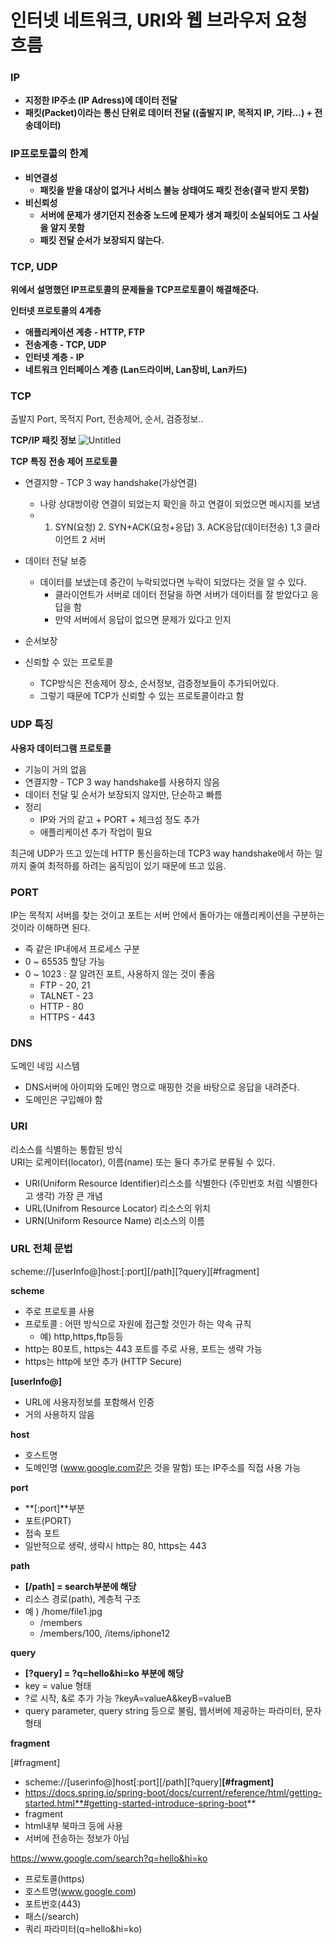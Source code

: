 # 인터넷 네트워크, URI와 웹 브라우저 요청 흐름

### IP
- **지정한 IP주소 (IP Adress)에 데이터 전달**  
- **패킷(Packet)이라는 통신 단위로 데이터 전달 ((출발지 IP, 목적지 IP, 기타...) + 전송데이터)**  

### IP프로토콜의 한계 
- **비연결성**
  - **패킷을 받을 대상이 없거나 서비스 불능 상태여도 패킷 전송(결국 받지 못함)**
- **비신뢰성**
  - **서버에 문제가 생기던지 전송중 노드에 문제가 생겨 패킷이 소실되어도 그 사실을 알지 못함**
  - **패킷 전달 순서가 보장되지 않는다.**
  
### TCP, UDP
**위에서 설명했던 IP프로토콜의 문제들을 TCP프로토콜이 해결해준다.**

**인터넷 프로토콜의 4계층**
- **애플리케이션 계층 - HTTP, FTP**
- **전송계층 - TCP, UDP**
- **인터넷 계층 - IP**
- **네트워크 인터페이스 계층 (Lan드라이버, Lan장비, Lan카드)**

### TCP 
출발지 Port, 목적지 Port, 전송제어, 순서, 검증정보..

**TCP/IP 패킷 정보**
![Untitled](https://s3-us-west-2.amazonaws.com/secure.notion-static.com/d42467b8-a669-402c-89e9-a66faef1c6a0/Untitled.png)  

**TCP 특징**
**전송 제어 프로토콜**
- 연결지향 - TCP 3 way handshake(가상연결)
  - 나랑 상대방이랑 연결이 되었는지 확인을 하고 연결이 되었으면 메시지를 보냄
  - 1. SYN(요청) 2. SYN+ACK(요청+응답) 3. ACK응답(데이터전송) 1,3 클라이언트 2 서버

- 데이터 전달 보증 
  - 데이터를 보냈는데 중간이 누락되었다면 누락이 되었다는 것을 알 수 있다.
    - 클라이언트가 서버로 데이터 전달을 하면 서버가 데이터를 잘 받았다고 응답을 함
    - 만약 서버에서 응답이 없으면 문제가 있다고 인지
- 순서보장
- 신뢰할 수 있는 프로토콜 
  - TCP방식은 전송제어 장소, 순서정보, 검증정보들이 추가되어있다.
  - 그렇기 때문에 TCP가 신뢰할 수 있는 프로토콜이라고 함
  
### UDP 특징
**사용자 데이터그램 프로토콜**
- 기능이 거의 없음
- 연결지향 - TCP 3 way handshake를 사용하지 않음
- 데이터 전달 및 순서가 보장되지 않지만, 단순하고 빠름
- 정리 
  - IP와 거의 같고 + PORT + 체크섬 정도 추가
  - 애플리케이션 추가 작업이 필요  
    
최근에 UDP가 뜨고 있는데 HTTP 통신을하는데 TCP3 way handshake에서 하는 일까지 줄여 최적하를 하려는 움직임이 있기 때문에 뜨고 있음.

### PORT
IP는 목적지 서버를 찾는 것이고 포트는 서버 안에서 돌아가는 애플리케이션을 구분하는 것이라 이해하면 된다.
- 즉 같은 IP내에서 프로세스 구분 
- 0 ~ 65535 할당 가능
- 0 ~ 1023 : 잘 알려진 포트, 사용하지 않는 것이 좋음
  - FTP - 20, 21
  - TALNET - 23
  - HTTP - 80
  - HTTPS - 443

### DNS 
도메인 네임 시스템
- DNS서버에 아이피와 도메인 명으로 매핑한 것을 바탕으로 응답을 내려준다.
- 도메인은 구입해야 함

### URI
리소스를 식별하는 통합된 방식  
URI는 로케이터(locator), 이름(name) 또는 둘다 추가로 분류될 수 있다.
- URI(Uniform Resource Identifier)리스소를 식별한다 (주민번호 처럼 식별한다고 생각) 가장 큰 개념
- URL(Unifrom Resource Locator) 리소스의 위치 
- URN(Uniform Resource Name) 리소스의 이름

### URL 전체 문법

scheme://[userInfo@]host:[:port][/path][?query][#fragment]

**scheme**

- 주로 프로토콜 사용
- 프로토콜 : 어떤 방식으로 자원에 접근할 것인가 하는 약속 규칙
    - 예) http,https,ftp등등
- http는 80포트, https는 443 포트를 주로 사용, 포트는 생략 가능
- https는 http에 보안 추가 (HTTP Secure)

**[userInfo@]**

- URL에 사용자정보를 포함해서 인증
- 거의 사용하지 않음

**host**

- 호스트명
- 도메인명 (www.google.com같은 것을 말함) 또는 IP주소를 직접 사용 가능

**port**

- **[:port]**부분
- 포트(PORT)
- 접속 포트
- 일반적으로 생략, 생략시 http는 80, https는 443

**path**

- **[/path] = search부분에 해당**
- 리소스 경로(path), 계층적 구조
- 예 ) /home/file1.jpg
    - /members
    - /members/100, /items/iphone12

**query**

- **[?query] =  ?q=hello&hi=ko 부분에 해당**
- key = value 형태
- ?로 시작, &로 추가 가능 ?keyA=valueA&keyB=valueB
- query parameter, query string 등으로 불림, 웹서버에 제공하는 파라미터, 문자형태

**fragment**

[#fragment]

- scheme://[userinfo@]host[:port][/path][?query]**[#fragment]**
- https://docs.spring.io/spring-boot/docs/current/reference/html/getting-started.html**#getting-started-introduce-spring-boot**
- fragment
- html내부 북마크 등에 사용
- 서버에 전송하는 정보가 아님

https://www.google.com/search?q=hello&hi=ko

- 프로토콜(https)
- 호스트명(www.google.com)
- 포트번호(443)
- 패스(/search)
- 쿼리 파라미터(q=hello&hi=ko)